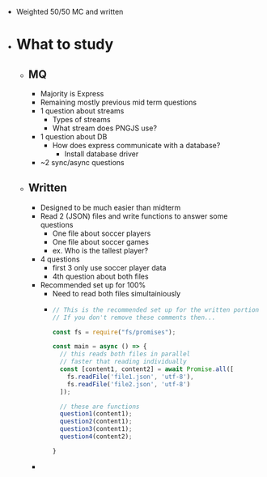 - Weighted 50/50 MC and written
- # What to study
	- ## MQ
		- Majority is Express
		- Remaining mostly previous mid term questions
		- 1 question about streams
			- Types of streams
			- What stream does PNGJS use?
		- 1 question about DB
			- How does express communicate with a database?
				- Install database driver
		- ~2 sync/async questions
	- ## Written
		- Designed to be much easier than midterm
		- Read 2 (JSON) files and write functions to answer some questions
			- One file about soccer players
			- One file about soccer games
			- ex. Who is the tallest player?
		- 4 questions
			- first 3 only use soccer player data
			- 4th question about both files
		- Recommended set up for 100%
			- Need to read both files simultainiously
			- ```Javascript
			  // This is the recommended set up for the written portion.
			  // If you don't remove these comments then...
			  
			  const fs = require("fs/promises");
			  
			  const main = async () => {
			    // this reads both files in parallel
			    // faster that reading individually
			    const [content1, content2] = await Promise.all([
			      fs.readFile('file1.json', 'utf-8'), 
			      fs.readFile('file2.json', 'utf-8')
			    ]); 
			  
			    // these are functions
			    question1(content1);
			    question2(content1);
			    question3(content1);
			    question4(content2);
			  
			  }
			  ```
		-